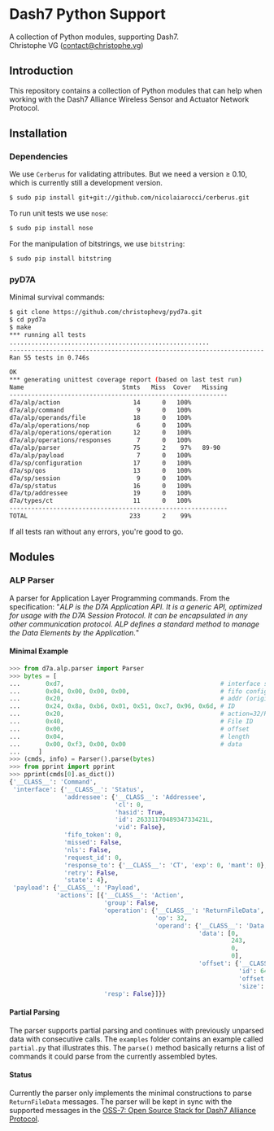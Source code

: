 # Dash7 Python Support
A collection of Python modules, supporting Dash7.  
Christophe VG (<contact@christophe.vg>)

## Introduction

This repository contains a collection of Python modules that can help when working with the Dash7 Alliance Wireless Sensor and Actuator Network Protocol.

## Installation

### Dependencies

We use `Cerberus` for validating attributes. But we need a version &ge; 0.10, which is currently still a development version.

```bash
$ sudo pip install git+git://github.com/nicolaiarocci/cerberus.git
```

To run unit tests we use `nose`:

```bash
$ sudo pip install nose
```

For the manipulation of bitstrings, we use `bitstring`:

```bash
$ sudo pip install bitstring
```

### pyD7A

Minimal survival commands:

```bash
$ git clone https://github.com/christophevg/pyd7a.git
$ cd pyd7a
$ make
*** running all tests
.......................................................
----------------------------------------------------------------------
Ran 55 tests in 0.746s

OK
*** generating unittest coverage report (based on last test run)
Name                           Stmts   Miss  Cover   Missing
------------------------------------------------------------
d7a/alp/action                    14      0   100%   
d7a/alp/command                    9      0   100%   
d7a/alp/operands/file             18      0   100%   
d7a/alp/operations/nop             6      0   100%   
d7a/alp/operations/operation      12      0   100%   
d7a/alp/operations/responses       7      0   100%   
d7a/alp/parser                    75      2    97%   89-90
d7a/alp/payload                    7      0   100%   
d7a/sp/configuration              17      0   100%   
d7a/sp/qos                        13      0   100%   
d7a/sp/session                     9      0   100%   
d7a/sp/status                     16      0   100%   
d7a/tp/addressee                  19      0   100%   
d7a/types/ct                      11      0   100%   
------------------------------------------------------------
TOTAL                            233      2    99%
```

If all tests ran without any errors, you're good to go.

## Modules

### ALP Parser

A parser for Application Layer Programming commands. From the specification: "_ALP is the D7A Application API. It is a generic API, optimized for usage with the D7A Session Protocol. It can be encapsulated in any other communication protocol. ALP defines a standard method to manage the Data Elements by the Application._"

#### Minimal Example

```python
>>> from d7a.alp.parser import Parser
>>> bytes = [
...       0xd7,                                           # interface start
...       0x04, 0x00, 0x00, 0x00,                         # fifo config
...       0x20,                                           # addr (originally 0x00)
...       0x24, 0x8a, 0xb6, 0x01, 0x51, 0xc7, 0x96, 0x6d, # ID
...       0x20,                                           # action=32/ReturnFileData
...       0x40,                                           # File ID
...       0x00,                                           # offset
...       0x04,                                           # length
...       0x00, 0xf3, 0x00, 0x00                          # data
...     ]
>>> (cmds, info) = Parser().parse(bytes)
>>> from pprint import pprint
>>> pprint(cmds[0].as_dict())
{'__CLASS__': 'Command',
 'interface': {'__CLASS__': 'Status',
               'addressee': {'__CLASS__': 'Addressee',
                             'cl': 0,
                             'hasid': True,
                             'id': 2633117048934733421L,
                             'vid': False},
               'fifo_token': 0,
               'missed': False,
               'nls': False,
               'request_id': 0,
               'response_to': {'__CLASS__': 'CT', 'exp': 0, 'mant': 0},
               'retry': False,
               'state': 4},
 'payload': {'__CLASS__': 'Payload',
             'actions': [{'__CLASS__': 'Action',
                          'group': False,
                          'operation': {'__CLASS__': 'ReturnFileData',
                                        'op': 32,
                                        'operand': {'__CLASS__': 'Data',
                                                    'data': [0,
                                                             243,
                                                             0,
                                                             0],
                                                    'offset': {'__CLASS__': 'Offset',
                                                               'id': 64,
                                                               'offset': 0,
                                                               'size': 1}}},
                          'resp': False}]}}
```

#### Partial Parsing

The parser supports partial parsing and continues with previously unparsed data with consecutive calls. The `examples` folder contains an example called `partial.py` that illustrates this. The `parse()` method basically returns a list of commands it could parse from the currently assembled bytes.

#### Status

Currently the parser only implements the minimal constructions to parse `ReturnFileData` messages. The parser will be kept in sync with the supported messages in the [OSS-7: Open Source Stack for Dash7 Alliance Protocol](https://github.com/MOSAIC-LoPoW/dash7-ap-open-source-stack).
